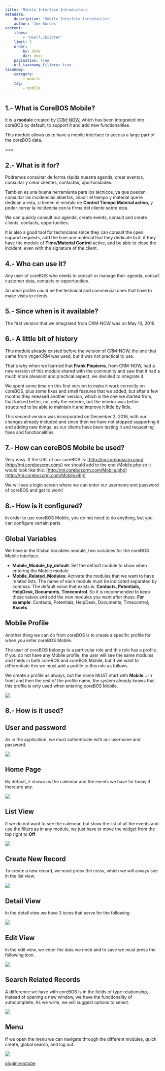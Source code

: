 ```yaml
---
title: 'Mobile Interface Introduction'
metadata:
    description: 'Mobile Interface Introduction'
    author: 'Joe Bordes'
content:
    items:
        - '@self.children'
    limit: 5
    order:
        by: date
        dir: desc
    pagination: true
    url_taxonomy_filters: true
taxonomy:
    category:
        - mobile
    tag:
        - mobile
---
```


## 1.- What is CoreBOS Mobile?

It is a **module** created by [CRM-NOW](https://www.crm-now.de/), which has been integrated into coreBOS by default, to support it and add new functionalities.

This module allows us to have a mobile interface to access a large part of the coreBOS data.

===

## 2.- What is it for?

Podremos consultar de forma rápida nuestra agenda, crear eventos, consultar y crear clientes, contactos, oportunidades.

También es una buena herramienta para los técnicos, ya que pueden consultar las incidencias abiertas, añadir el tiempo y material que le dedican a esta, si tienen el módulo de **Control Tiempo Material activo**, y poder cerrar la incidencia con la firma del cliente sobre esta.

We can quickly consult our agenda, create events, consult and create clients, contacts, opportunities.

It is also a good tool for technicians since they can consult the open support requests, add the time and material that they dedicate to it, if they have the module of **Time/Material Control** active, and be able to close the incident, even with the signature of the client.

## 4.- Who can use it?
Any user of coreBOS who needs to consult or manage their agenda, consult customer data, contacts or opportunities.

An ideal profile could be the technical and commercial ones that have to make visits to clients.

## 5.- Since when is it available?
The first version that we integrated from CRM-NOW was on May 10, 2016.

## 6.- A little bit of history
This module already existed before the version of CRM-NOW, the one that came from vtigerCRM was used, but it was not practical to use.

That's why when we learned that **Frank Piepiorra**, from CRM-NOW, had a new version of this module shared with the community and saw that it had a much more pleasant and practical aspect, we decided to integrate it.

We spent some time on this first version to make it work correctly on coreBOS, plus some fixes and small features that we added, but after a few months they released another version, which is the one we started from, that looked better, not only the exterior, but the interior was better structured to be able to maintain it and improve it little by little.

This second version was incorporated on December 2, 2016, with our changes already included and since then we have not stopped supporting it and adding new things, as our clients have been testing it and requesting fixes and functionalities.

## 7.- How can coreBOS Mobile be used?
Very easy. If the URL of our coreBOS is: [http://mi.coreboscrm.com](http://mi.coreboscrm.com/) we should add to the end /Mobile.php so it would look like this: [http://mi.coreboscrm.com/Mobile.php](http://mi.coreboscrm.com/Mobile.php)

We will see a login screen where we can enter our username and password of coreBOS and get to work!

## 8.- How is it configured?
In order to use coreBOS Mobile, you do not need to do anything, but you can configure certain parts.

## Global Variables
We have in the Global Variables module, two variables for the coreBOS Mobile interface.

-   **Mobile_Module_by_default**: Set the default module to show when entering the Mobile module.
-   **Mobile_Related_Modules**: Activate the modules that we want to have related lists. The name of each module must be indicated separated by commas. The default value that exists is: **Contacts, Potentials, HelpDesk, Documents, Timecontrol**. So it is recommended to keep these values ​​and add the new modules you want after these. **For example**: Contacts, Potentials, HelpDesk, Documents, Timecontrol, **Assets**

## Mobile Profile

Another thing we can do from coreBOS is to create a specific profile for when you enter coreBOS Mobile.

The user of coreBOS belongs to a particular role and this role has a profile. If you do not have any Mobile profile, the user will see the same modules and fields in both coreBOS and coreBOS Mobile, but if we want to differentiate this we must add a profile to this role as follows.

We create a profile as always, but the name MUST start with **Mobile** :: in front and then the rest of the profile name, the system already knows that this profile is only used when entering coreBOS Mobile.

![](mui_profile.png?width=100%)

## 8.- How is it used?
## User and password

As in the application, we must authenticate with our username and password.

![](mui_login.png?width=50%)

## Home Page

By default, it shows us the calendar and the events we have for today if there are any.

![](mui_calendar.png?width=50%)

## List View

If we do not want to see the calendar, but show the list of all the events and use the filters as in any module, we just have to move the widget from the top right to **Off**

![](mui_calendarlist.png?width=50%)

## Create New Record
To create a new record, we must press the cross, which we will always see in the list view.

![](mui_logincreate.png?width=10%)

## Detail View

In the detail view we have 3 icons that serve for the following:

![](mui_detailview.png?width=50%)

## Edit View

In the edit view, we enter the data we need and to save we must press the following icon.

![](mui_editview.png?width=50%)

## Search Related Records

A difference we have with coreBOS is in the fields of type relationship, instead of opening a new window, we have the functionality of autocomplete. As we write, we will suggest options to select.

![](mui_search.png?width=50%)

## Menu
If we open the menu we can navigate through the different modules, quick create, global search, and log out.

![](mui_menu.png?width=50%)

[plugin:youtube](https://youtu.be/ArXcdomoJ10)